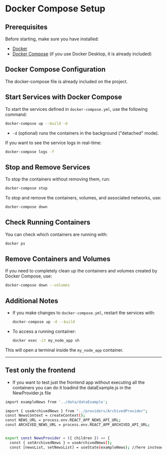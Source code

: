 # Docker Compose Setup

## Prerequisites

Before starting, make sure you have installed:
- [Docker](https://docs.docker.com/get-docker/)
- [Docker Compose](https://docs.docker.com/compose/install/) (if you use Docker Desktop, it is already included)

## Docker Compose Configuration

The docker-compose file is already included on the project.

## Start Services with Docker Compose

To start the services defined in `docker-compose.yml`, use the following command:

```sh
docker-compose up --build -d
```

- `-d` (optional) runs the containers in the background ("detached" mode).

If you want to see the service logs in real-time:

```sh
docker-compose logs -f
```

## Stop and Remove Services

To stop the containers without removing them, run:

```sh
docker-compose stop
```

To stop and remove the containers, volumes, and associated networks, use:

```sh
docker-compose down
```

## Check Running Containers

You can check which containers are running with:

```sh
docker ps
```

## Remove Containers and Volumes

If you need to completely clean up the containers and volumes created by Docker Compose, use:

```sh
docker-compose down --volumes
```

## Additional Notes

- If you make changes to `docker-compose.yml`, restart the services with:

  ```sh
  docker-compose up -d --build
  ```

- To access a running container:

  ```sh
  docker exec -it my_node_app sh
  ```

This will open a terminal inside the `my_node_app` container.

---

## Test only the frontend

- If you want to test just the frontend app without executing all the containers you can do it loadind the dataExample.js in the NewProvider.js file

```sh
import exampleNews from '../data/dataExample';

import { useArchivedNews } from "../providers/ArchivedProvider";
const NewsContext = createContext();
const NEWS_URL = process.env.REACT_APP_NEWS_API_URL;
const ARCHIVED_NEWS_URL = process.env.REACT_APP_ARCHIVED_API_URL;


export const NewsProvider = ({ children }) => {
  const { setArchivedNews } = useArchivedNews();
  const [newsList, setNewsList] = useState(exampleNews); //here instead of an empty array we use the exampleNews
```

